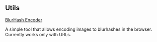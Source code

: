 ## Utils

[BlurHash Encoder](/blur-hash-encoder/)

A simple tool that allows encoding images to blurhashes in the browser.
Currently works only with URLs.
